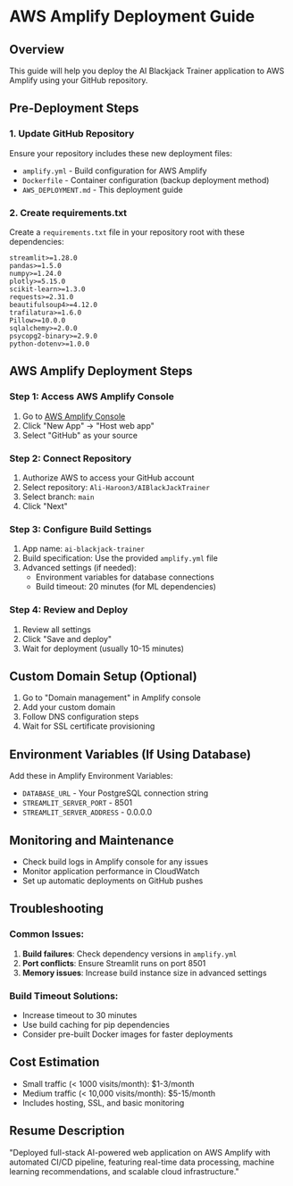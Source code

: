 # AWS Amplify Deployment Guide

## Overview
This guide will help you deploy the AI Blackjack Trainer application to AWS Amplify using your GitHub repository.

## Pre-Deployment Steps

### 1. Update GitHub Repository
Ensure your repository includes these new deployment files:
- `amplify.yml` - Build configuration for AWS Amplify
- `Dockerfile` - Container configuration (backup deployment method)
- `AWS_DEPLOYMENT.md` - This deployment guide

### 2. Create requirements.txt
Create a `requirements.txt` file in your repository root with these dependencies:
```
streamlit>=1.28.0
pandas>=1.5.0
numpy>=1.24.0
plotly>=5.15.0
scikit-learn>=1.3.0
requests>=2.31.0
beautifulsoup4>=4.12.0
trafilatura>=1.6.0
Pillow>=10.0.0
sqlalchemy>=2.0.0
psycopg2-binary>=2.9.0
python-dotenv>=1.0.0
```

## AWS Amplify Deployment Steps

### Step 1: Access AWS Amplify Console
1. Go to [AWS Amplify Console](https://console.aws.amazon.com/amplify/)
2. Click "New App" → "Host web app"
3. Select "GitHub" as your source

### Step 2: Connect Repository
1. Authorize AWS to access your GitHub account
2. Select repository: `Ali-Haroon3/AIBlackJackTrainer`
3. Select branch: `main`
4. Click "Next"

### Step 3: Configure Build Settings
1. App name: `ai-blackjack-trainer`
2. Build specification: Use the provided `amplify.yml` file
3. Advanced settings (if needed):
   - Environment variables for database connections
   - Build timeout: 20 minutes (for ML dependencies)

### Step 4: Review and Deploy
1. Review all settings
2. Click "Save and deploy"
3. Wait for deployment (usually 10-15 minutes)

## Custom Domain Setup (Optional)
1. Go to "Domain management" in Amplify console
2. Add your custom domain
3. Follow DNS configuration steps
4. Wait for SSL certificate provisioning

## Environment Variables (If Using Database)
Add these in Amplify Environment Variables:
- `DATABASE_URL` - Your PostgreSQL connection string
- `STREAMLIT_SERVER_PORT` - 8501
- `STREAMLIT_SERVER_ADDRESS` - 0.0.0.0

## Monitoring and Maintenance
- Check build logs in Amplify console for any issues
- Monitor application performance in CloudWatch
- Set up automatic deployments on GitHub pushes

## Troubleshooting

### Common Issues:
1. **Build failures**: Check dependency versions in `amplify.yml`
2. **Port conflicts**: Ensure Streamlit runs on port 8501
3. **Memory issues**: Increase build instance size in advanced settings

### Build Timeout Solutions:
- Increase timeout to 30 minutes
- Use build caching for pip dependencies
- Consider pre-built Docker images for faster deployments

## Cost Estimation
- Small traffic (< 1000 visits/month): $1-3/month
- Medium traffic (< 10,000 visits/month): $5-15/month
- Includes hosting, SSL, and basic monitoring

## Resume Description
"Deployed full-stack AI-powered web application on AWS Amplify with automated CI/CD pipeline, featuring real-time data processing, machine learning recommendations, and scalable cloud infrastructure."